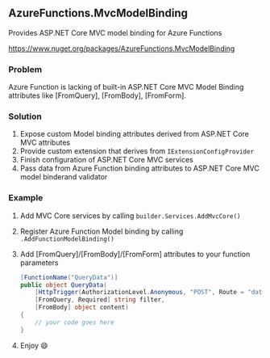## AzureFunctions.MvcModelBinding

Provides ASP.NET Core MVC model binding for Azure Functions

<https://www.nuget.org/packages/AzureFunctions.MvcModelBinding>

### Problem

Azure Function is lacking of built-in ASP.NET Core MVC Model Binding attributes like [FromQuery], [FromBody], [FromForm].

### Solution

1. Expose custom Model binding attributes derived from ASP.NET Core MVC attributes
1. Provide custom extension that derives from `IExtensionConfigProvider`
1. Finish configuration of ASP.NET Core MVC services
1. Pass data from Azure Function binding attributes to ASP.NET Core MVC model binderand validator

### Example

1. Add MVC Core services by calling `builder.Services.AddMvcCore()`
1. Register Azure Function Model binding by calling `.AddFunctionModelBinding()`
1. Add [FromQuery]/[FromBody]/[FromForm] attributes to your function parameters

    ```c#
    [FunctionName("QueryData")]
    public object QueryData(
        [HttpTrigger(AuthorizationLevel.Anonymous, "POST", Route = "data")] HttpRequest request,
        [FromQuery, Required] string filter,
        [FromBody] object content)
    {
        // your code goes here
    }
    ```

1. Enjoy 😄
